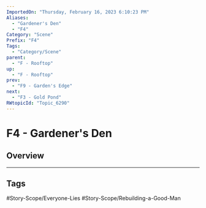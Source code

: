 ```yaml
---
ImportedOn: "Thursday, February 16, 2023 6:10:23 PM"
Aliases:
  - "Gardener's Den"
  - "F4"
Category: "Scene"
Prefix: "F4"
Tags:
  - "Category/Scene"
parent:
  - "F - Rooftop"
up:
  - "F - Rooftop"
prev:
  - "F9 - Garden's Edge"
next:
  - "F3 - Gold Pond"
RWtopicId: "Topic_6290"
---
```

# F4 - Gardener's Den
## Overview

---
## Tags
#Story-Scope/Everyone-Lies #Story-Scope/Rebuilding-a-Good-Man

